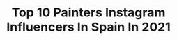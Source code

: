 ---
title: Top 10 Painters Instagram Influencers In Spain In 2021
description: >-
  Find top painters Instagram influencers in Spain in 2021. Most popular hashtags: #art #contemporaryart #artist #artistsoninstagram.
platform: Instagram
hits: 161
text_top: Discover the top-rated Instagram influencers on inBeat.
text_bottom: Our search engine holds 161 Instagram influencers like this in Spain for you to work with.
profiles:
  - username: "litacabellut"
    fullname: >-
      Lita Cabellut
    bio: >-
      I am more than a painter, I am a storyteller⭐
    location: "Spain"
    followers: 33097
    engagement: 620
    commentsToLikes: 0.045917
    id: ck8t0kasfscp50j78i2je1iru
    verified: false
    hashtags: "#artcollector, #contemporaryartist, #artmuseum, #artistoftheyear"
  - username: "elliotmanresa"
    fullname: >-
      Elliot Manresa
    bio: >-
      Painter Illustrator ✍🏻✨ ⬇️ Encargos/ Comissions ⬇️ artofelliotmanresa@gmail.com 👁 #ElliotManresa
    location: "Spain"
    followers: 6522
    engagement: 1178
    commentsToLikes: 0.035154
    id: ck5q9lssbbrcs0i11hcwdar02
    verified: false
    hashtags: "#tbt, #versionathyssen, #faceyourart, #freebritney"
  - username: "iarakm"
    fullname: >-
      Iara Kaumann Madelaire 💜💚💜 🇦🇷
    bio: >-
      Visual artist Painter, sculpture, embroidery 🎨 @ungallery_ba
    location: "Spain"
    followers: 16131
    engagement: 616
    commentsToLikes: 0.011487
    id: ck6ti4kfx00wg0j71i8oo15hd
    verified: false
    hashtags: "#modelingclay, #hyperrealism, #pottery, #anatomyart"
  - username: "maquillajespurpurina"
    fullname: >-
      ✨Marta Ortega✨
    bio: >-
      Face & Body Painter 👩‍🎨 💙 My Smile Creators Code: MARTAORTEGA 💙 Contratación 📲 615 470 573 My other account ➡️ @martaomakeup 📌 Sevilla, Spain
    location: "Spain"
    followers: 2543
    engagement: 911
    commentsToLikes: 0.063945
    id: ck6tn31lq919m0j71aeulqvub
    verified: false
    hashtags: "#aprilchallenge, #facepainting, #faceart, #facepaintshare"
  - username: "charlesvilleneuve_art"
    fullname: >-
      Charles Villeneuve
    bio: >-
      Architect, Designer, Painter watercolorist.
    location: "Spain"
    followers: 11515
    engagement: 1043
    commentsToLikes: 0.032685
    id: ck139a1n9k9s60i198ae8ma8r
    verified: false
    hashtags: "#contemporary, #artoninstagram, #spain, #drawing"
  - username: "paulabonet"
    fullname: >-
      Paula Bonet
    bio: >-
      Painter • Engraver • Writer• Based in @tallerlamadriguera • La anguila (Ed Anagrama, 2021)• info@paulabonet.com • mcarmona@literagency.com
    location: "Spain"
    followers: 270434
    engagement: 365
    commentsToLikes: 0.016980
    id: ck0u22c6uyolz0i1940qxrm13
    verified: true
    hashtags: "#musatuscojones, #laanguila, #tusilencionoteproteger, #yomequedoencasa"
  - username: "mjgs17"
    fullname: >-
      mariajosé gallardo
    bio: >-
      Painter. Spain
    location: "Spain"
    followers: 22830
    engagement: 404
    commentsToLikes: 0.039129
    id: ck5znfuknodt30i14arv8xtdq
    verified: false
    hashtags: "#painting, #stilllife, #illustration, #pintura"
  - username: "carpintos"
    fullname: >-
      Car Pintos
    bio: >-
      Designer, painter, illustrator and mother 💚 Author: Happy place 🌈 Reserva Natural Mar Chiquita 🌿 Buenos Aires 🇦🇷 hello.carpintos@gmail.com
    location: "Spain"
    followers: 81782
    engagement: 228
    commentsToLikes: 0.112051
    id: ck55osgbv91610i11ox8p9lrh
    verified: false
    hashtags: "#illustrated, #carpintos, #artist, #illustrationoftheday"
  - username: "jg_miniature_painter"
    fullname: >-
      Jesús Gómez
    bio: >-
      Miniature painter for collectors. Follow me on my 3d printing account @jg_3d_printing
    location: "Spain"
    followers: 8213
    engagement: 897
    commentsToLikes: 0.026617
    id: ckaotn7nwwm690i78q4swp0rj
    verified: false
    hashtags: "#miniatureart, #ipaintreal, #figurepainting, #paintingwarhammer40k"
  - username: "fermin.garcia.sevillaartist"
    fullname: >-
      Fermin.Garcia.Sevilla
    bio: >-
      Pintor artistico..pintura del natural, Professional realist painter...(Spain)...Estudio-taller de técnicas y procedimientos pictóricos Tomelloso-C.R.
    location: "Spain"
    followers: 14568
    engagement: 582
    commentsToLikes: 0.033571
    id: ck0tu3br25g2v0i19bf3e4hep
    verified: false
    hashtags: "#art, #pintaraloleo, #artwork, #artrealism"
---